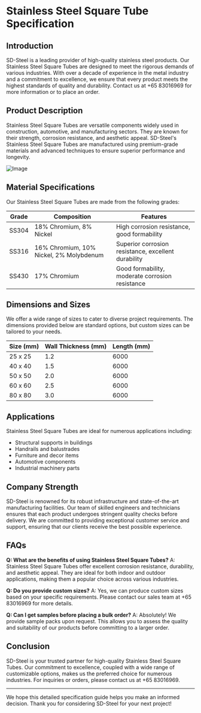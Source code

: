 # Stainless Steel Square Tube Specification

## Introduction
SD-Steel is a leading provider of high-quality stainless steel products. Our Stainless Steel Square Tubes are designed to meet the rigorous demands of various industries. With over a decade of experience in the metal industry and a commitment to excellence, we ensure that every product meets the highest standards of quality and durability. Contact us at +65 83016969 for more information or to place an order.

## Product Description
Stainless Steel Square Tubes are versatile components widely used in construction, automotive, and manufacturing sectors. They are known for their strength, corrosion resistance, and aesthetic appeal. SD-Steel's Stainless Steel Square Tubes are manufactured using premium-grade materials and advanced techniques to ensure superior performance and longevity.

![Image](https://github.com/user-attachments/assets/2567258e-e124-4816-932d-1809bd27ef0b)

## Material Specifications
Our Stainless Steel Square Tubes are made from the following grades:

| Grade | Composition | Features |
|-------|-------------|----------|
| SS304 | 18% Chromium, 8% Nickel | High corrosion resistance, good formability |
| SS316 | 16% Chromium, 10% Nickel, 2% Molybdenum | Superior corrosion resistance, excellent durability |
| SS430 | 17% Chromium | Good formability, moderate corrosion resistance |

## Dimensions and Sizes
We offer a wide range of sizes to cater to diverse project requirements. The dimensions provided below are standard options, but custom sizes can be tailored to your needs.

| Size (mm) | Wall Thickness (mm) | Length (mm) |
|-----------|---------------------|-------------|
| 25 x 25   | 1.2                 | 6000        |
| 40 x 40   | 1.5                 | 6000        |
| 50 x 50   | 2.0                 | 6000        |
| 60 x 60   | 2.5                 | 6000        |
| 80 x 80   | 3.0                 | 6000        |

## Applications
Stainless Steel Square Tubes are ideal for numerous applications including:
- Structural supports in buildings
- Handrails and balustrades
- Furniture and decor items
- Automotive components
- Industrial machinery parts

## Company Strength
SD-Steel is renowned for its robust infrastructure and state-of-the-art manufacturing facilities. Our team of skilled engineers and technicians ensures that each product undergoes stringent quality checks before delivery. We are committed to providing exceptional customer service and support, ensuring that our clients receive the best possible experience.

## FAQs
**Q: What are the benefits of using Stainless Steel Square Tubes?**
A: Stainless Steel Square Tubes offer excellent corrosion resistance, durability, and aesthetic appeal. They are ideal for both indoor and outdoor applications, making them a popular choice across various industries.

**Q: Do you provide custom sizes?**
A: Yes, we can produce custom sizes based on your specific requirements. Please contact our sales team at +65 83016969 for more details.

**Q: Can I get samples before placing a bulk order?**
A: Absolutely! We provide sample packs upon request. This allows you to assess the quality and suitability of our products before committing to a larger order.

## Conclusion
SD-Steel is your trusted partner for high-quality Stainless Steel Square Tubes. Our commitment to excellence, coupled with a wide range of customizable options, makes us the preferred choice for numerous industries. For inquiries or orders, please contact us at +65 83016969.

---

We hope this detailed specification guide helps you make an informed decision. Thank you for considering SD-Steel for your next project!